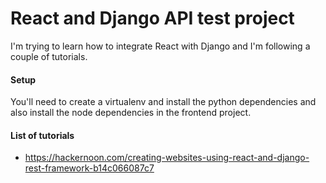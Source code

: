 # React and Django API test project

I'm trying to learn how to integrate React with Django and I'm following a
couple of tutorials.

#### Setup
You'll need to create a virtualenv and install the python dependencies and also
install the node dependencies in the frontend project.

#### List of tutorials
* https://hackernoon.com/creating-websites-using-react-and-django-rest-framework-b14c066087c7

